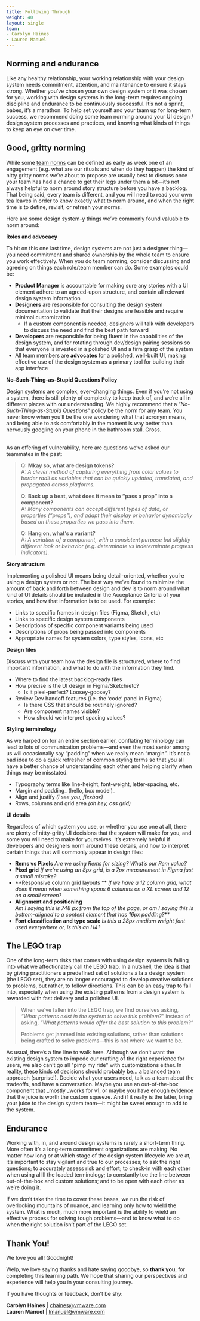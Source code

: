```yaml
---
title: Following Through
weight: 40
layout: single
team:
- Carolyn Haines
- Lauren Manuel
---
```


## Norming and endurance

Like any healthy relationship, your working relationship with your design system needs commitment, attention, and maintenance to ensure it stays strong. Whether you’ve chosen your own design system or it was chosen for you, working with design systems in the long-term requires ongoing discipline and endurance to be continuously successful. It’s not a sprint, babes, it’s a marathon. To help set yourself and your team up for long-term success, we recommend doing some team norming around your UI design / design system processes and practices, and knowing what kinds of things to keep an eye on over time. 


## Good, gritty norming

While some [team norms](https://tanzu.vmware.com/developer/practices/team-working-agreements/) can be defined as early as week one of an engagement (e.g. what are our rituals and when do they happen) the kind of nitty gritty norms we’re about to propose are usually best to discuss once your team has had a chance to get their legs under them a bit—it’s not always helpful to norm around story structure before you have a backlog. That being said, every team is different, and you will need to read your own tea leaves in order to know exactly what to norm around, and when the right time is to define, revisit, or refresh your norms. 

Here are some design system-y things we’ve commonly found valuable to norm around:

**Roles and advocacy**

To hit on this one last time, design systems are not just a designer thing—you need commitment and shared ownership by the whole team to ensure you work effectively. When you do team norming, consider discussing and agreeing on things each role/team member can do. Some examples could be:



* **Product Manager** is accountable for making sure any stories with a UI element adhere to an agreed-upon structure, and contain all relevant design system information
* **Designers** are responsible for consulting the design system documentation to validate  that their designs are feasible and require minimal customization
    * If a custom component is needed, designers will talk with developers to discuss the need and find the best path forward
* **Developers** are responsible for being fluent in the capabilities of the design system, and for rotating through dev/design pairing sessions so that everyone is invested in a polished UI and a firm grasp of the system
* All team members are **advocates** for a polished, well-built UI, making effective use of the design system as a primary tool for building their app interface

**No-Such-Thing-as-Stupid Questions Policy**

Design systems are complex, ever-changing things. Even if you’re not using a system, there is still plenty of complexity to keep track of, and we’re all in different places with our understanding. We highly recommend that a “_No-Such-Thing-as-Stupid Questions_” policy be the norm for any team. You never know when you’ll be the one wondering what that acronym means, and being able to ask comfortably in the moment is way better than nervously googling on your phone in the bathroom stall. Gross. 

 \
As an offering of vulnerability, here are questions we’ve asked our teammates in the past:


> Q: **Mkay so, what are design tokens?**  
> A: _A clever method of capturing everything from color values to border radii as variables that can be quickly updated, translated, and propagated across platforms._
>
> Q: **Back up a beat, what does it mean to “pass a prop” into a component?**  
> A: _Many components can accept different types of data, or properties (“props”), and adapt their display or behavior dynamically based on these properties we pass into them._
>
> Q: **Hang on, what’s a variant?**  
> A: _A variation of a component, with a consistent purpose but slightly different look or behavior (e.g. determinate vs indeterminate progress indicators)._

**Story structure**

Implementing a polished UI means being detail-oriented, whether you’re using a design system or not. The best way we’ve found to minimize the amount of back and forth between design and dev is to norm around what kind of UI details should be included in the Acceptance Criteria of your stories, and how that information is to be used. For example:



* Links to specific frames in design files (Figma, Sketch, etc)
* Links to specific design system components
* Descriptions of specific component variants being used
* Descriptions of props being passed into components
* Appropriate names for system colors, type styles, icons, etc

**Design files**

Discuss with your team how the design file is structured, where to find important information, and what to do with the information they find.



* Where to find the latest backlog-ready files
* How precise is the UI design in Figma/Sketch/etc? 
    * Is it pixel-perfect? Loosey-goosey?
* Review Dev handoff features (i.e. the ‘code’ panel in Figma)
    * Is there CSS that should be routinely ignored?
    * Are component names visible?
    * How should we interpret spacing values?

**Styling terminology**

As we harped on for an entire section earlier, conflating terminology can lead to lots of communication problems—and even the most senior among us will occasionally say “padding” when we really mean “margin”. It’s not a bad idea to do a quick refresher of common styling terms so that you all have a better chance of understanding each other and helping clarify when things may be misstated.



* Typography terms like line-height, font-weight, letter-spacing, etc.
* Margin and padding_ (hello, box model)_
* Align and justify _(i see you, flexbox)_
* Rows, columns and grid area _(oh hey, css grid)_

**UI details**

Regardless of which system you use, or whether you use one at all, there are plenty of nitty-gritty UI decisions that the system will make for you, and some you will need to make for yourselves. It’s extremely helpful if developers and designers norm around these details, and how to interpret certain things that will commonly appear in design files:



* **Rems vs Pixels** 
_Are we using Rems for sizing? What’s our Rem value?_
* **Pixel grid** 
_If we’re using an 8px grid, is a 7px measurement in Figma just a small mistake?_
* **Responsive column grid layouts ** 
_If we have a 12 column grid, what does it mean when something spans 6 columns on a XL screen and 12 on a small screen?_
* **Alignment and positioning**  
_Am I saying this is 748 px from the top of the page, or am I saying this is bottom-aligned to a content element that has 16px padding?_**
* **Font classification and type scale** 
_Is this a 28px medium weight font used everywhere or, is this an H4?_


## The LEGO trap

One of the long-term risks that comes with using design systems is falling into what we affectionately call the LEGO trap. In a nutshell, the idea is that by giving practitioners a predefined set of solutions à la a design system (the LEGO set), they are no longer encouraged to develop creative solutions to problems, but rather, to follow directions. This can be an easy trap to fall into, especially when using the existing patterns from a design system is rewarded with fast delivery and a polished UI. 

> When we’ve fallen into the LEGO trap, we find ourselves asking, _“What patterns exist in the system to solve this problem?”_ instead of asking, _“What patterns would offer the best solution to this problem?”_
>
> Problems get jammed into existing solutions, rather than solutions being crafted to solve problems—this is not where we want to be. 

As usual, there’s a fine line to walk here. Although we don’t want the existing design system to impede our crafting of the right experience for users, we also can’t go all "pimp my ride" with customizations either. In reality, these kinds of decisions should probably be… a balanced team approach (surprise!). Decide what your users need, talk as a team about the tradeoffs, and have a conversation. Maybe you use an out-of-the-box component that _mostly _works for v1, or maybe you have enough evidence that the juice is worth the custom squeeze. And if it really is the latter, bring your juice to the design system team—it might be sweet enough to add to the system. 


## Endurance

Working with, in, and around design systems is rarely a short-term thing. More often it’s a long-term commitment organizations are making. No matter how long or at which stage of the design system lifecycle we are at, it’s important to stay vigilant and true to our processes; to ask the right questions; to accurately assess risk and effort; to check-in with each other when using alllll the loaded terminology; to constantly toe the line between out-of-the-box and custom solutions; and to be open with each other as we’re doing it. 

If we don’t take the time to cover these bases, we run the risk of overlooking mountains of nuance, and learning only how to wield the system. What is much, much more important is the ability to wield an effective process for solving tough problems—and to know what to do when the right solution isn’t part of the LEGO set.


## Thank You!

We love you all! Goodnight!

Welp, we love saying thanks and hate saying goodbye, so **thank you**, for completing this learning path. We hope that sharing our perspectives and experience will help you in your consulting journey.

If you have thoughts or feedback, don’t be shy: 


**Carolyn Haines** | chaines@vmware.com  
**Lauren Manuel** | lmanuel@vmware.com
